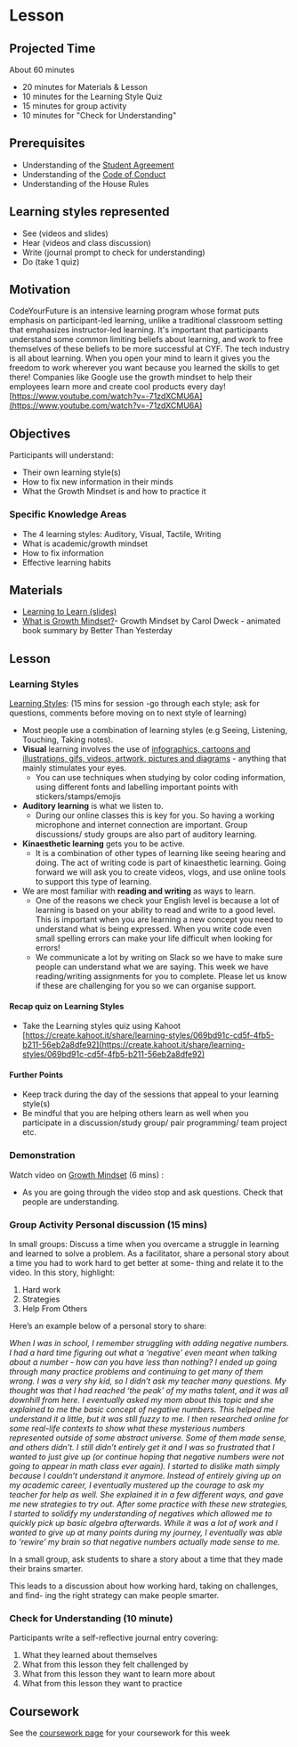 # Lesson

## **Projected Time**

About 60 minutes

* 20 minutes for Materials & Lesson
* 10 minutes for the Learning Style Quiz
* 15 minutes for group activity
* 10 minutes for "Check for Understanding"

## **Prerequisites**

* Understanding of the [Student Agreement](https://docs.codeyourfuture.io/students/student-agreement)
* Understanding of the [Code of Conduct](https://codeyourfuture.io/about/code-of-conduct/)
* Understanding of the House Rules

## **Learning styles represented**

* See \(videos and slides\)
* Hear \(videos and class discussion\)
* Write \(journal prompt to check for understanding\)
* Do \(take 1 quiz\)

## **Motivation**

CodeYourFuture is an intensive learning program whose format puts emphasis on participant-led learning, unlike a traditional classroom setting that emphasizes instructor-led learning. It's important that participants understand some common limiting beliefs about learning, and work to free themselves of these beliefs to be more successful at CYF. The tech industry is all about learning. When you open your mind to learn it gives you the freedom to work wherever you want because you learned the skills to get there! Companies like Google use the growth mindset to help their employees learn more and create cool products every day! [https://www.youtube.com/watch?v=-71zdXCMU6A](https://www.youtube.com/watch?v=-71zdXCMU6A)

## **Objectives**

Participants will understand:

* Their own learning style\(s\)
* How to fix new information in their minds
* What the Growth Mindset is and how to practice it

### **Specific Knowledge Areas**

* The 4 learning styles: Auditory, Visual, Tactile, Writing
* What is academic/growth mindset
* How to fix information
* Effective learning habits

## **Materials**

* [Learning to Learn \(slides\)](https://docs.google.com/presentation/d/1saIfR6Y7rrDu2KLwIZkTplisnQ2gcwtmsaGBukAaCZg/edit?usp=sharing)
* [What is Growth Mindset?](https://youtu.be/EyIF5VUOJc0)- Growth Mindset by Carol Dweck - animated book summary by Better Than Yesterday

## **Lesson**

### Learning Styles

[Learning Styles](https://www.learnupon.com/blog/multimodal-learning/): \(15 mins for session -go through each style; ask for questions, comments before moving on to next style of learning\)

* Most people use a combination of learning styles \(e.g Seeing, Listening, Touching, Taking notes\).
* **Visual** learning involves the use of [ infographics, cartoons and illustrations, gifs, videos, artwork, pictures and diagrams](https://www.learnupon.com/blog/create-elearning-images/) - anything that mainly stimulates your eyes. 
  * You can use techniques when studying by color coding information, using different fonts and labelling important points with stickers/stamps/emojis 
* **Auditory learning** is what we listen to. 
  * During our online classes this is key for you. So having a working microphone and internet connection are important. Group discussions/ study groups are also part of auditory learning. 
* **Kinaesthetic learning** gets you to be active. 
  * It is a combination of other types of learning like seeing hearing and doing. The act of writing code is part of kinaesthetic learning. Going forward we will ask you to create videos, vlogs, and use online tools to support this type of learning. 
* We are most familiar with **reading and writing** as ways to learn. 
  * One of the reasons we check your English level is because a lot of learning is based on your ability to read and write to a good level. This is important when you are learning a new concept you need to understand what is being expressed. When you write code even small spelling errors can make your life difficult when looking for errors! 
  * We communicate a lot by writing on Slack so we have to make sure people can understand what we are saying. This week we have reading/writing assignments for you to complete. Please let us know if these are challenging for you so we can organise support. 

#### **Recap quiz on Learning Styles**

* Take the Learning styles quiz using Kahoot [https://create.kahoot.it/share/learning-styles/069bd91c-cd5f-4fb5-b211-56eb2a8dfe92](https://create.kahoot.it/share/learning-styles/069bd91c-cd5f-4fb5-b211-56eb2a8dfe92)

#### Further Points

* Keep track during the day of the sessions that appeal to your learning style\(s\)
* Be mindful that you are helping others learn as well when you participate in a discussion/study group/ pair programming/ team project etc. 

### **Demonstration**

Watch video on [Growth Mindset](https://youtu.be/EyIF5VUOJc0) \(6 mins\) :

* As you are going through the video stop and ask questions. Check that people are understanding. 

### **Group Activity Personal discussion \(15 mins\)** 

In small groups:  Discuss a time when you overcame a struggle in learning and learned to solve a problem.  As a facilitator, share a personal story about a time you had to work hard to get better at some- thing and relate it to the video. In this story, highlight:

1. Hard work
2. Strategies
3. Help From Others

Here’s an example below of a personal story to share:

_When I was in school, I remember struggling with adding negative numbers. I had a hard time figuring out what a ‘negative’ even meant when talking about a number - how can you have less than nothing? I ended up going through many practice problems and continuing to get many of them wrong. I was a very shy kid, so I didn’t ask my teacher many questions. My thought was that I had reached ‘the peak’ of my maths talent, and it was all downhill from here. I eventually asked my mom about this topic and she explained to me the basic concept of negative numbers. This helped me understand it a little, but it was still fuzzy to me. I then researched online for some real-life contexts to show what these mysterious numbers represented outside of some abstract universe. Some of them made sense, and others didn’t. I still didn’t entirely get it and I was so frustrated that I wanted to just give up \(or continue hoping that negative numbers were not going to appear in math class ever again\). I started to dislike math simply because I couldn’t understand it anymore. Instead of entirely giving up on my academic career, I eventually mustered up the courage to ask my teacher for help as well. She explained it in a few different ways, and gave me new strategies to try out. After some practice with these new strategies, I started to solidify my understanding of negatives which allowed me to quickly pick up basic algebra afterwards. While it was a lot of work and I wanted to give up at many points during my journey, I eventually was able to ‘rewire’ my brain so that negative numbers actually made sense to me._

In a small group, ask students to share a story about a time that they made their brains smarter.

This leads to a discussion about how working hard, taking on challenges, and find- ing the right strategy can make people smarter.

### **Check for Understanding \(10 minute\)** 

Participants write a self-reflective journal entry covering:

1. What they learned about themselves
2. What from this lesson they felt challenged by
3. What from this lesson they want to learn more about 
4. What from this lesson they want to practice

## Coursework

See the [coursework page](coursework.md) for your coursework for this week


